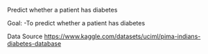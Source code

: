 Predict whether a patient has diabetes

Goal: -To predict whether a patient has diabetes

Data Source https://www.kaggle.com/datasets/uciml/pima-indians-diabetes-database
